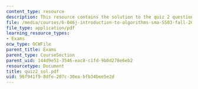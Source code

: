```yaml
---
content_type: resource
description: This resource contains the solution to the quiz 2 questions.
file: /media/courses/6-046j-introduction-to-algorithms-sma-5503-fall-2005/96f941f98dfe207c30eabfb34bee5e2d_quiz2_sol.pdf
file_type: application/pdf
learning_resource_types:
- Exams
ocw_type: OCWFile
parent_title: Exams
parent_type: CourseSection
parent_uid: 144d9e51-3546-eac8-c1fd-9b0d278e6eb2
resourcetype: Document
title: quiz2_sol.pdf
uid: 96f941f9-8dfe-207c-30ea-bfb34bee5e2d
---
```

